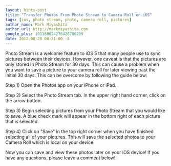 ```yaml
---
layout: hints-post
title: "Transfer Photos From Photo Stream to Camera Roll on iOS"
tags: [ios, photo stream, photo, camera roll, pictures]
author_name: Mark Miyashita
author_url: http://markmiyashita.com
google_plus: 101180624276428786239
date: 2012-08-28 00:31:00 -8
---
```


Photo Stream is a welcome feature to iOS 5 that many people use to sync pictures between their devices. However, one caveat is that the pictures are only stored in Photo Stream for 30 days. This can cause a problem when you want to save a picture to your camera roll for later viewing past the initial 30 days. This can be overcome by following the guide below:

Step 1) Open the Photos app on your iPhone or iPad.

Step 2) Select the Photo Stream tab. In the upper right hand corner, click on the arrow button. 

Step 3) Begin selecting pictures from your Photo Stream that you would like to save. A blue check mark will appear in the bottom right of each picture that is selected.

Step 4) Click on "Save" in the top right corner when you have finished selecting all of your pictures. This will save the selected photos to your Camera Roll which is local on your device.

Now you can save and view these photos later on your iOS device! If you have any questions, please leave a comment below!